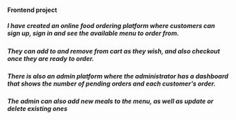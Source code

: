 #### Frontend project

##### I have created an online food ordering platform where customers can sign up, sign in and see the available menu to order from.
##### They can add to and remove from cart as they wish, and also checkout once they are ready to order.
##### There is also an admin platform where the administrator has a dashboard that shows the number of pending orders and each customer's order.
##### The admin can also add new meals to the menu, as well as update or delete existing ones
